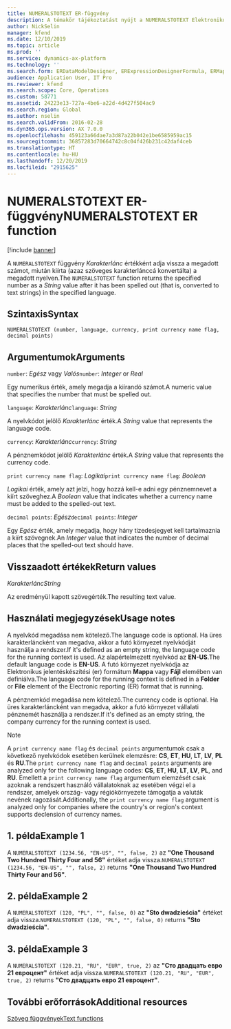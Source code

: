 ```yaml
---
title: NUMERALSTOTEXT ER-függvény
description: A témakör tájékoztatást nyújt a NUMERALSTOTEXT Elektronikus jelentéskészítési (ER) függvény használatának módjáról.
author: NickSelin
manager: kfend
ms.date: 12/10/2019
ms.topic: article
ms.prod: ''
ms.service: dynamics-ax-platform
ms.technology: ''
ms.search.form: ERDataModelDesigner, ERExpressionDesignerFormula, ERMappedFormatDesigner, ERModelMappingDesigner
audience: Application User, IT Pro
ms.reviewer: kfend
ms.search.scope: Core, Operations
ms.custom: 58771
ms.assetid: 24223e13-727a-4be6-a22d-4d427f504ac9
ms.search.region: Global
ms.author: nselin
ms.search.validFrom: 2016-02-28
ms.dyn365.ops.version: AX 7.0.0
ms.openlocfilehash: 459123a66dae7a3d87a22b042e1be6585959ac15
ms.sourcegitcommit: 36857283d70664742c8c04f426b231c42daf4ceb
ms.translationtype: HT
ms.contentlocale: hu-HU
ms.lasthandoff: 12/20/2019
ms.locfileid: "2915625"
---
```

# <span data-ttu-id="52c17-103"><a name="NUMERALSTOTEXT">NUMERALSTOTEXT ER-függvény</a></span><span class="sxs-lookup"><span data-stu-id="52c17-103"><a name="NUMERALSTOTEXT">NUMERALSTOTEXT ER function</a></span></span>

[!include [banner](../includes/banner.md)]

<span data-ttu-id="52c17-104">A `NUMERALSTOTEXT` függvény *Karakterlánc* értékként adja vissza a megadott számot, miután kiírta (azaz szöveges karakterlánccá konvertálta) a megadott nyelven.</span><span class="sxs-lookup"><span data-stu-id="52c17-104">The `NUMERALSTOTEXT` function returns the specified number as a *String* value after it has been spelled out (that is, converted to text strings) in the specified language.</span></span>

## <a name="syntax"></a><span data-ttu-id="52c17-105">Szintaxis</span><span class="sxs-lookup"><span data-stu-id="52c17-105">Syntax</span></span>

```
NUMERALSTOTEXT (number, language, currency, print currency name flag, decimal points)
```

## <a name="arguments"></a><span data-ttu-id="52c17-106">Argumentumok</span><span class="sxs-lookup"><span data-stu-id="52c17-106">Arguments</span></span>

<span data-ttu-id="52c17-107">`number`: *Egész* vagy *Valós*</span><span class="sxs-lookup"><span data-stu-id="52c17-107">`number`: *Integer* or *Real*</span></span>

<span data-ttu-id="52c17-108">Egy numerikus érték, amely megadja a kiírandó számot.</span><span class="sxs-lookup"><span data-stu-id="52c17-108">A numeric value that specifies the number that must be spelled out.</span></span>

<span data-ttu-id="52c17-109">`language`: *Karakterlánc*</span><span class="sxs-lookup"><span data-stu-id="52c17-109">`language`: *String*</span></span>

<span data-ttu-id="52c17-110">A nyelvkódot jelölő *Karakterlánc* érték.</span><span class="sxs-lookup"><span data-stu-id="52c17-110">A *String* value that represents the language code.</span></span>

<span data-ttu-id="52c17-111">`currency`: *Karakterlánc*</span><span class="sxs-lookup"><span data-stu-id="52c17-111">`currency`: *String*</span></span>

<span data-ttu-id="52c17-112">A pénznemkódot jelölő *Karakterlánc* érték.</span><span class="sxs-lookup"><span data-stu-id="52c17-112">A *String* value that represents the currency code.</span></span>

<span data-ttu-id="52c17-113">`print currency name flag`: *Logikai*</span><span class="sxs-lookup"><span data-stu-id="52c17-113">`print currency name flag`: *Boolean*</span></span>

<span data-ttu-id="52c17-114">*Logikai* érték, amely azt jelzi, hogy hozzá kell-e adni egy pénznemnevet a kiírt szöveghez.</span><span class="sxs-lookup"><span data-stu-id="52c17-114">A *Boolean* value that indicates whether a currency name must be added to the spelled-out text.</span></span>

<span data-ttu-id="52c17-115">`decimal points`: *Egész*</span><span class="sxs-lookup"><span data-stu-id="52c17-115">`decimal points`: *Integer*</span></span>

<span data-ttu-id="52c17-116">Egy *Egész* érték, amely megadja, hogy hány tizedesjegyet kell tartalmaznia a kiírt szövegnek.</span><span class="sxs-lookup"><span data-stu-id="52c17-116">An *Integer* value that indicates the number of decimal places that the spelled-out text should have.</span></span>

## <a name="return-values"></a><span data-ttu-id="52c17-117">Visszaadott értékek</span><span class="sxs-lookup"><span data-stu-id="52c17-117">Return values</span></span>

<span data-ttu-id="52c17-118">*Karakterlánc*</span><span class="sxs-lookup"><span data-stu-id="52c17-118">*String*</span></span>

<span data-ttu-id="52c17-119">Az eredményül kapott szövegérték.</span><span class="sxs-lookup"><span data-stu-id="52c17-119">The resulting text value.</span></span>

## <a name="usage-notes"></a><span data-ttu-id="52c17-120">Használati megjegyzések</span><span class="sxs-lookup"><span data-stu-id="52c17-120">Usage notes</span></span>

<span data-ttu-id="52c17-121">A nyelvkód megadása nem kötelező.</span><span class="sxs-lookup"><span data-stu-id="52c17-121">The language code is optional.</span></span> <span data-ttu-id="52c17-122">Ha üres karakterláncként van megadva, akkor a futó környezet nyelvkódját használja a rendszer.</span><span class="sxs-lookup"><span data-stu-id="52c17-122">If it's defined as an empty string, the language code for the running context is used.</span></span> <span data-ttu-id="52c17-123">Az alapértelmezett nyelvkód az **EN-US**.</span><span class="sxs-lookup"><span data-stu-id="52c17-123">The default language code is **EN-US**.</span></span> <span data-ttu-id="52c17-124">A futó környezet nyelvkódja az Elektronikus jelentéskészítési (er) formátum **Mappa** vagy **Fájl** elemében van definiálva.</span><span class="sxs-lookup"><span data-stu-id="52c17-124">The language code for the running context is defined in a **Folder** or **File** element of the Electronic reporting (ER) format that is running.</span></span>

<span data-ttu-id="52c17-125">A pénznemkód megadása nem kötelező.</span><span class="sxs-lookup"><span data-stu-id="52c17-125">The currency code is optional.</span></span> <span data-ttu-id="52c17-126">Ha üres karakterláncként van megadva, akkor a futó környezet vállalati pénznemét használja a rendszer.</span><span class="sxs-lookup"><span data-stu-id="52c17-126">If it's defined as an empty string, the company currency for the running context is used.</span></span>

> [!NOTE] 
> <span data-ttu-id="52c17-127">A `print currency name flag` és `decimal points` argumentumok csak a következő nyelvkódok esetében kerülnek elemzésre: **CS**, **ET**, **HU**, **LT**, **LV**, **PL** és **RU**.</span><span class="sxs-lookup"><span data-stu-id="52c17-127">The `print currency name flag` and `decimal points` arguments are analyzed only for the following language codes: **CS**, **ET**, **HU**, **LT**, **LV**, **PL**, and **RU**.</span></span> <span data-ttu-id="52c17-128">Emellett a `print currency name flag` argumentum elemzését csak azoknak a rendszert használó vállalatoknak az esetében végzi el a rendszer, amelyek ország- vagy régiókörnyezete támogatja a valuták nevének ragozását.</span><span class="sxs-lookup"><span data-stu-id="52c17-128">Additionally, the `print currency name flag` argument is analyzed only for companies where the country's or region's context supports declension of currency names.</span></span>

## <a name="example-1"></a><span data-ttu-id="52c17-129">1. példa</span><span class="sxs-lookup"><span data-stu-id="52c17-129">Example 1</span></span>

<span data-ttu-id="52c17-130">A `NUMERALSTOTEXT (1234.56, "EN-US", "", false, 2)` az **"One Thousand Two Hundred Thirty Four and 56"** értéket adja vissza.</span><span class="sxs-lookup"><span data-stu-id="52c17-130">`NUMERALSTOTEXT (1234.56, "EN-US", "", false, 2)` returns **"One Thousand Two Hundred Thirty Four and 56"**.</span></span>

## <a name="example-2"></a><span data-ttu-id="52c17-131">2. példa</span><span class="sxs-lookup"><span data-stu-id="52c17-131">Example 2</span></span>

<span data-ttu-id="52c17-132">A `NUMERALSTOTEXT (120, "PL", "", false, 0)` az **"Sto dwadzieścia"** értéket adja vissza.</span><span class="sxs-lookup"><span data-stu-id="52c17-132">`NUMERALSTOTEXT (120, "PL", "", false, 0)` returns **"Sto dwadzieścia"**.</span></span> 

## <a name="example-3"></a><span data-ttu-id="52c17-133">3. példa</span><span class="sxs-lookup"><span data-stu-id="52c17-133">Example 3</span></span>

<span data-ttu-id="52c17-134">A `NUMERALSTOTEXT (120.21, "RU", "EUR", true, 2)` az **"Сто двадцать евро 21 евроцент"** értéket adja vissza.</span><span class="sxs-lookup"><span data-stu-id="52c17-134">`NUMERALSTOTEXT (120.21, "RU", "EUR", true, 2)` returns **"Сто двадцать евро 21 евроцент"**.</span></span>

## <a name="additional-resources"></a><span data-ttu-id="52c17-135">További erőforrások</span><span class="sxs-lookup"><span data-stu-id="52c17-135">Additional resources</span></span>

[<span data-ttu-id="52c17-136">Szöveg függvények</span><span class="sxs-lookup"><span data-stu-id="52c17-136">Text functions</span></span>](er-functions-category-text.md)
